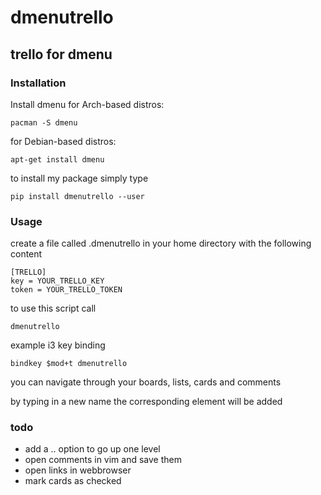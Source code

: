 # dmenutrello

## trello for dmenu

### Installation
	
Install dmenu
for Arch-based distros:
	
	pacman -S dmenu
	
for Debian-based distros:

	apt-get install dmenu
	
to install my package simply type

    pip install dmenutrello --user

### Usage

create a file called .dmenutrello in your home directory with the following content

	[TRELLO]
	key = YOUR_TRELLO_KEY
	token = YOUR_TRELLO_TOKEN


to use this script call 

    dmenutrello

example i3 key binding

    bindkey $mod+t dmenutrello



you can navigate through your boards, lists, cards and comments

by typing in a new name the corresponding element will be added


### todo

- add a .. option to go up one level
- open comments in vim and save them
- open links in webbrowser
- mark cards as checked
